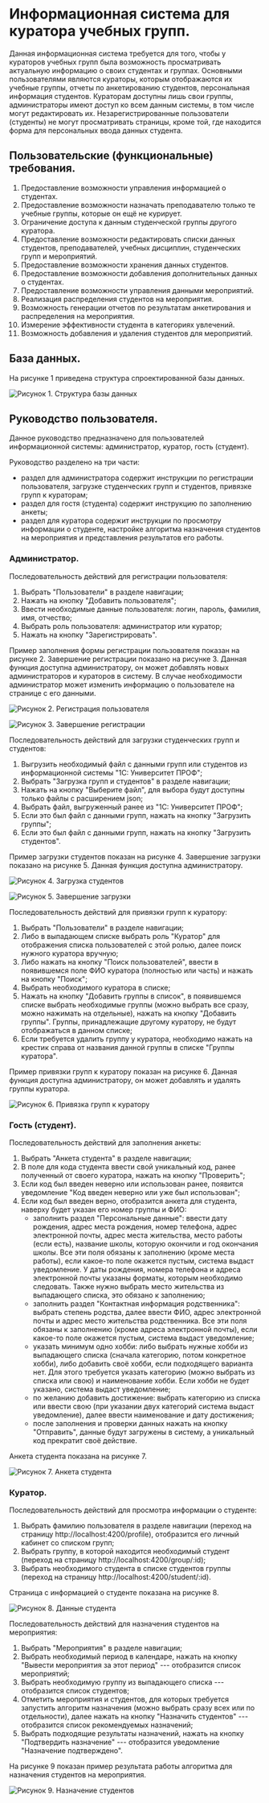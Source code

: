 # Информационная система для куратора учебных групп.

Данная информационная система требуется для того, чтобы у кураторов учебных групп была возможность просматривать актуальную информацию о своих студентах и группах. Основными пользователями являются кураторы, которым отображаются их учебные группы, отчеты по анкетированию студентов, персональная информация студентов. Кураторам доступны лишь свои группы, администраторы имеют доступ ко всем данным системы, в том числе могут редактировать их. Незарегистрированные пользователи (студенты) не могут просматривать страницы, кроме той, где находится форма для персональных ввода данных студента.  

## Пользовательские (функциональные) требования.

1. Предоставление возможности управления информацией о студентах.
2. Предоставление возможности назначать преподавателю только те учебные группы, которые он ещё не курирует.
3. Ограничение доступа к данным студенческой группы другого куратора.
4. Предоставление возможности редактировать списки данных студентов, преподавателей, учебных дисциплин, студенческих групп и мероприятий.
5. Предоставление возможности хранения данных студентов.
6. Предоставление возможности добавления дополнительных данных о студентах.
7. Предоставление возможности управления данными мероприятий.
8. Реализация распределения студентов на мероприятия.
9. Возможность генерации отчетов по результатам анкетирования и распределения на мероприятия.
10. Измерение эффективности студента в категориях увлечений.
11. Возможность добавления и удаления студентов для мероприятий.


## База данных.
На рисунке 1 приведена структура спроектированной базы данных.

![Рисунок 1. Структура базы данных](db.jpg) 


## Руководство пользователя.

Данное руководство предназначено для пользователей информационной системы: администратор, куратор, гость (студент).

Руководство разделено на три части:
* раздел для администратора содержит инструкции по регистрации пользователя, загрузке студенческих групп и студентов, привязке групп к кураторам;
* раздел для гостя (студента) содержит инструкцию по заполнению анкеты;
* раздел для куратора содержит инструкции по просмотру информации о студенте, настройке алгоритма назначения студентов на мероприятия и представления результатов его работы.

### Администратор.
Последовательность действий для регистрации пользователя:
1. Выбрать "Пользователи" в разделе навигации;
2. Нажать на кнопку "Добавить пользователя";
3. Ввести необходимые данные пользователя: логин, пароль, фамилия, имя, отчество;
4. Выбрать роль пользователя: администратор или куратор;
5. Нажать на кнопку "Зарегистрировать".

Пример заполнения формы регистрации пользователя показан на рисунке 2. Завершение регистрации показано на рисунке 3. Данная функция доступна администратору, он может добавлять новых администраторов и кураторов в систему. В случае необходимости администратор может изменить информацию о пользователе на странице с его данными.

![Рисунок 2. Регистрация пользователя](screenshots/addUser.PNG) 

![Рисунок 3. Завершение регистрации](screenshots/addUserResult.PNG) 

Последовательность действий для загрузки студенческих групп и студентов:
1. Выгрузить необходимый файл с данными групп или студентов из информационной системы "1С: Университет ПРОФ";
2. Выбрать "Загрузка групп и студентов" в разделе навигации;
3. Нажать на кнопку "Выберите файл", для выбора будут доступны только файлы с расширением json;
4. Выбрать файл, выгруженный ранее из "1С: Университет ПРОФ"; 
5. Если это был файл с данными групп, нажать на кнопку "Загрузить группы";
6. Если это был файл с данными групп, нажать на кнопку "Загрузить студентов".

Пример загрузки студентов показан на рисунке 4. Завершение загрузки показано на рисунке 5. Данная функция доступна администратору.

![Рисунок 4. Загрузка студентов](screenshots/download.PNG) 

![Рисунок 5. Завершение загрузки](screenshots/downloadResult.PNG) 


Последовательность действий для привязки групп к куратору:
1. Выбрать "Пользователи" в разделе навигации;
2. Либо в выпадающем списке выбрать роль "Куратор" для отображения списка пользователей с этой ролью, далее поиск нужного куратора вручную;
3. Либо нажать на кнопку "Поиск пользователей", ввести в появившемся поле ФИО куратора (полностью или часть) и нажать на кнопку "Поиск";
4. Выбрать необходимого куратора в списке;
5. Нажать на кнопку "Добавить группы в список", в появившемся списке выбрать необходимые группы (можно выбрать все сразу, можно нажимать на отдельные), нажать на кнопку "Добавить группы". Группы, принадлежащие другому куратору, не будут отображаться в данном списке;
6. Если требуется удалить группу у куратора, необходимо нажать на крестик справа от названия данной группы в списке "Группы куратора".

Пример привязки групп к куратору показан на рисунке 6. Данная функция доступна администратору, он может добавлять и удалять группы куратора.

![Рисунок 6. Привязка групп к куратору](screenshots/addTeacherGroups.png) 



### Гость (студент).
Последовательность действий для заполнения анкеты: 
1. Выбрать "Анкета студента" в разделе навигации;
2. В поле для кода студента ввести свой уникальный код, ранее полученный от своего куратора, нажать на кнопку "Проверить";
3. Если код был введен неверно или использован ранее, появится уведомление "Код введен неверно или уже был использован"; 
4. Если код был введен верно, отобразится анкета для студента, наверху будет указан его номер группы и ФИО:
    * заполнить раздел "Персональные данные": ввести дату рождения, адрес места рождения, номер телефона, адрес электронной почты, адрес места жительства, место работы (если есть), название школы, которую окончили и год окончания школы. Все эти поля обязаны к заполнению (кроме места работы), если какое-то поле окажется пустым, система выдаст уведомление. У даты рождения, номера телефона и адреса электронной почты указаны форматы, которым необходимо следовать. Также нужно выбрать место жительства из выпадающего списка, это обязано к заполнению;
    * заполнить раздел "Контактная информация родственника": выбрать степень родства, далее ввести ФИО, адрес электронной почты и адрес место жительства родственника. Все эти поля обязаны к заполнению (кроме адреса электронной почты), если какое-то поле окажется пустым, система выдаст уведомление;
    * указать минимум одно хобби: либо выбрать нужные хобби из выпадающего списка (сначала категорию, потом конкретное хобби), либо добавить своё хобби, если подходящего варианта нет. Для этого требуется указать категорию (можно выбрать из списка или свою) и наименование хобби. Если хобби не будет указано, система выдаст уведомление;
    * по желанию добавить достижение: выбрать категорию из списка или ввести свою (при указании двух категорий система выдаст уведомление), далее ввести наименование и дату достижения;
    * после заполнения и проверки данных нажать на кнопку "Отправить", данные будут загружены в систему, а уникальный код прекратит своё действие.

Анкета студента показана на рисунке 7.

![Рисунок 7. Анкета студента](screenshots/studentForm.PNG) 



### Куратор.
Последовательность действий для просмотра информации о студенте:
1. Выбрать фамилию пользователя в разделе навигации (переход на страницу http://localhost:4200/profile), отобразится его личный кабинет со списком групп;
2. Выбрать группу, в которой находится необходимый студент (переход на страницу http://localhost:4200/group/:id);
3. Выбрать необходимого студента в списке студентов группы (переход на страницу http://localhost:4200/student/:id).

Страница с информацией о студенте показана на рисунке 8. 

![Рисунок 8. Данные студента](screenshots/student.PNG) 

Последовательность действий для назначения студентов на мероприятия:
1. Выбрать "Мероприятия" в разделе навигации;
2. Выбрать необходимый период в календаре, нажать на кнопку "Вывести мероприятия за этот период" --- отобразится список мероприятий;
3. Выбрать необходимую группу из выпадающего списка --- отобразится список студентов;
4. Отметить мероприятия и студентов, для которых требуется запустить алгоритм назначения (можно выбрать сразу всех или по отдельности), далее нажать на кнопку "Назначить студентов" --- отобразится список рекомендуемых назначений;
5. Выбрать подходящие результаты назначений, нажать на кнопку "Подтвердить назначение" --- отобразится уведомление "Назначение подтверждено".

На рисунке 9 показан пример результата работы алгоритма для назначения студентов на мероприятия.

![Рисунок 9. Назначение студентов](screenshots/distributionStudents.png) 
